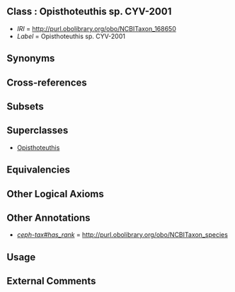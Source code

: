 
## Class : Opisthoteuthis sp. CYV-2001

 * *IRI* = http://purl.obolibrary.org/obo/NCBITaxon_168650
 * *Label* = Opisthoteuthis sp. CYV-2001

## Synonyms


## Cross-references


## Subsets


## Superclasses

 * [Opisthoteuthis](../../NCBITaxon/59/NCBITaxon_102659.md)

## Equivalencies


## Other Logical Axioms


## Other Annotations

 * *[ceph-tax#has_rank](../../ceph-tax#has/nk/ceph-tax#has_rank.md)* = http://purl.obolibrary.org/obo/NCBITaxon_species

## Usage


## External Comments

